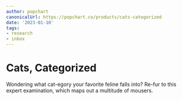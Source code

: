 ```yaml
---
author: popchart
canonicalUrl: https://popchart.co/products/cats-categorized
date: '2023-01-10'
tags:
- research
- inbox
---
```


# Cats, Categorized

Wondering what cat-egory your favorite feline falls into? Re-fur to this expert examination, which maps out a multitude of mousers.